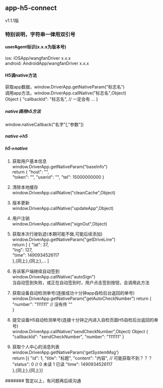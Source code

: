 ## app-h5-connect 	
v1.1.1版 	

### 特别说明，字符串一律用双引号 	

#### userAgent标识(x.x.x为版本号)    
ios: iOSApp/wangfanDriver x.x.x     
android: AndroidApp/wangfanDriver x.x.x     

#### H5调native方法 	
获取app数据，window.DriverApp.getNativeParam("标志名") 	
调用app方法，window.DriverApp.callNative("标志名",Object) 	
Object {
    "callbackId": "标志名",     // 一定会有
    ...
} 

##### native调用h5方法 	
window.nativeCallback("名字"[,"参数"]) 	

##### native->h5 	
 	

##### h5->native 	
1. 获取用户基本信息     
window.DriverApp.getNativeParam("baseInfo")     
return {
    "host": "",     
    "token": "",
    "userid": "",
    "tel": 15000000000
}   

1. 清除本地缓存 	
window.DriverApp.callNative("cleanCache",Object) 	

1. 版本更新 	
window.DriverApp.callNative("updateApp",Object) 	
		
1. 用户注销     
window.DriverApp.callNative("signOut",Object)

1. 获取本次行驶轨迹(本期可能不做,可能后续添加) 	
window.DriverApp.getNativeParam("getDriveLine") 	
return [
	{
		"lat": 37, 	
		"lng": 127, 	
        "time": 1490934526117   
	},{同上},{同上},...
] 	



1. 告诉客户端继续自动签到  
window.DriverApp.callNative("autoSign")     
当自动签到失败，或正在自动签到时，用户点击签到按钮，会调用此方法    

1. 获取设备自动检测单号(连接成功十分钟app自检后台返回的单号)   
window.DriverApp.getNativeParam("getAutoCheckNumber") 
return {
    "number": "111111" // 没有传 ""  
}   

1. 提交设备H5自动检测单号(连接十分钟之内进入自检页面H5自检后台返回的单号)   
window.DriverApp.callNative("sendCheckNumber",Object) 
Object {
    "callbackId": "sendCheckNumber",
    "number": "111111" 
}   

1. 获取个人中心的消息列表  
window.DriverApp.getNativeParam('getSystemMsg')   
return [{
    "id": 1,
    "title": "标题",
    "content": "内容",  // 可能获取不到？？？ 
    "status": 0 // 0 未读 1 已读
    "time": 1490934526117   
},{同上},{同上}]   

####### 暂定以上，有问题再后续沟通 	